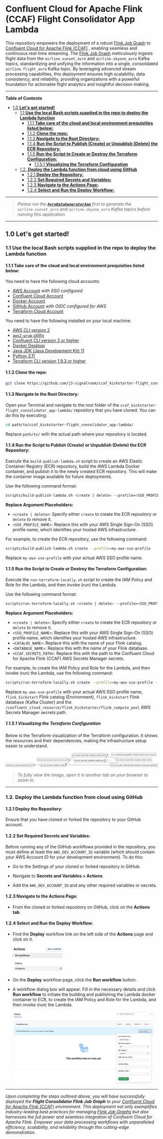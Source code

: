 # Confluent Cloud for Apache Flink (CCAF) Flight Consolidator App Lambda
This repository empowers the deployment of a robust [Flink Job Graph](https://github.com/j3-signalroom/j3-techstack-lexicon/blob/main/apache-flink-glossary.md#jobgraph) to [Confluent Cloud for Apache Flink (CCAF)](https://docs.confluent.io/cloud/current/flink/overview.html) , enabling seamless and continuous real-time streaming. The [Flink Job Graph](https://github.com/j3-signalroom/j3-techstack-lexicon/blob/main/apache-flink-glossary.md#jobgraph) meticulously ingests flight data from the `airline.sunset_avro` and `airline.skyone_avro` Kafka topics, standardizing and unifying the information into a single, consolidated `airline.flight_avro` Kafka topic. By leveraging advanced stream processing capabilities, this deployment ensures high scalability, data consistency, and reliability, providing organizations with a powerful foundation for actionable flight analytics and insightful decision-making.

---

**Table of Contents**

<!-- toc -->
+ [1.0 **Let's get started!**](#10-lets-get-started)
    * [1.1 **Use the local Bash scripts supplied in the repo to deploy the Lambda function**](#11-use-the-local-bash-scripts-supplied-in-the-repo-to-deploy-the-lambda-function)
        - [1.1.1 **Take care of the cloud and local environment prequisities listed below:**](#111-take-care-of-the-cloud-and-local-environment-prequisities-listed-below)
        - [1.1.2 **Clone the repo:**](#112-clone-the-repo)
        - [1.1.3 **Navigate to the Root Directory:**](#113-navigate-to-the-root-directory)
        - [1.1.4 **Run the Script to Publish (Create) or Unpublish (Delete) the ECR Repository:**](#114-run-the-script-to-publish-create-or-unpublish-delete-the-ecr-repository)
        - [1.1.5 **Run the Script to Create or Destroy the Terraform Configuration:**](#115-run-the-script-to-create-or-destroy-the-terraform-configuration)
            * [1.1.5.1 **Visualizing the Terraform Configuration**](#1151-visualizing-the-terraform-configuration)
    * [1.2. **Deploy the Lambda function from cloud using GitHub**](#12-deploy-the-lambda-function-from-cloud-using-github)
        - [1.2.1 **Deploy the Repository:**](#121-deploy-the-repository)
        - [1.2.2 **Set Required Secrets and Variables:**](#122-set-required-secrets-and-variables)
        - [1.2.3 **Navigate to the Actions Page:**](#123-navigate-to-the-actions-page)
        - [1.2.4 **Select and Run the Deploy Workflow:**](#124-select-and-run-the-deploy-workflow)
<!-- tocstop -->

---

> _Please run the [**`AvroDataGeneratorApp`**](https://github.com/j3-signalroom/apache_flink-kickstarter/blob/main/java/README.md) first to generate the `airline.sunset_avro` and `airline.skyone_avro` Kafka topics before running this application._

---

## 1.0 **Let's get started!**

### 1.1 **Use the local Bash scripts supplied in the repo to deploy the Lambda function**

#### 1.1.1 **Take care of the cloud and local environment prequisities listed below:**
You need to have the following cloud accounts:
- [AWS Account](https://signin.aws.amazon.com/) *with SSO configured*
- [Confluent Cloud Account](https://confluent.cloud/)
- [Docker Account](https://docker.com)
- [GitHub Account](https://github.com) *with OIDC configured for AWS*
- [Terraform Cloud Account](https://app.terraform.io/)

You need to have the following installed on your local machine:
- [AWS CLI version 2](https://docs.aws.amazon.com/cli/latest/userguide/getting-started-install.html)
- [`aws2-wrap` utility](https://pypi.org/project/aws2-wrap/#description)
- [Confluent CLI version 3 or higher](https://docs.confluent.io/confluent-cli/4.0/overview.html)
- [Docker Desktop](https://www.docker.com/products/docker-desktop/)
- [Java JDK (Java Development Kit) 11](https://www.oracle.com/java/technologies/javase/jdk11-archive-downloads.html)
- [Python 3.11](https://www.python.org/downloads/release/python-3119/)
- [Terraform CLI version 1.9.3 or higher](https://developer.hashicorp.com/terraform/install)

#### 1.1.2 **Clone the repo:**
```bash
git clone https://github.com/j3-signalroom/ccaf_kickstarter-flight_consolidator_app-lambda.git
```

#### 1.1.3 **Navigate to the Root Directory:**
Open your Terminal and navigate to the root folder of the `ccaf_kickstarter-flight_consolidator_app-lambda/` repository that you have cloned. You can do this by executing:

```bash
cd path/to/ccaf_kickstarter-flight_consolidator_app-lambda/
```

   Replace `path/to/` with the actual path where your repository is located.

#### 1.1.4 **Run the Script to Publish (Create) or Unpublish (Delete) the ECR Repository:**
Execute the `build-publish-lambda.sh` script to create an AWS Elastic Container Registry (ECR) repository, build the AWS Lambda Docker container, and publish it to the newly created ECR repository. This will make the container image available for future deployments.

Use the following command format:

```bash
scripts/build-publish-lambda.sh <create | delete> --profile=<SSO_PROFILE_NAME>
```

**Replace Argument Placeholders:**
   - `<create | delete>`: Specify either `create` to create the ECR repository or `delete` to remove it.
   - `<SSO_PROFILE_NAME>`: Replace this with your AWS Single Sign-On (SSO) profile name, which identifies your hosted AWS infrastructure.

For example, to create the ECR repository, use the following command:
```bash
scripts/build-publish-lambda.sh create --profile=my-aws-sso-profile
```
Replace `my-aws-sso-profile` with your actual AWS SSO profile name.

#### 1.1.5 **Run the Script to Create or Destroy the Terraform Configuration:**
Execute the `run-terraform-locally.sh` script to create the IAM Policy and Role for the Lambda, and then invoke (run) the Lambda.

Use the following command format:

```bash
scripts/run-terraform-locally.sh <create | delete> --profile=<SSO_PROFILE_NAME> --catalog-name=<CATALOG_NAME> --database-name=<DATABASE_NAME> --ccaf-secrets-path=<CCAF_SECRETS_PATH>
```

**Replace Argument Placeholders:**
   - `<create | delete>`: Specify either `create` to create the ECR repository or `delete` to remove it.
   - `<SSO_PROFILE_NAME>`: Replace this with your AWS Single Sign-On (SSO) profile name, which identifies your hosted AWS infrastructure.
   - `<CATALOG_NAME>`: Replace this with the name of your Flink catalog.
   - `<DATABASE_NAME>`: Replace this with the name of your Flink database.
   - `<CCAF_SECRETS_PATH>`: Replace this with the path to the Confluent Cloud for Apache Flink (CCAF) AWS Secrets Manager secrets.

For example, to create the IAM Policy and Role for the Lambda, and then invoke (run) the Lambda, use the following command:
```bash
scripts/run-terraform-locally.sh create --profile=my-aws-sso-profile --catalog-name=flink_kickstarter --database-name=flink_kickstarter --ccaf-secrets-path="/confluent_cloud_resource/flink_kickstarter/flink_compute_pool"
```

Replace `my-aws-sso-profile` with your actual AWS SSO profile name, `flink_kickstart` Flink catalog (Environment), `flink_kickstart` Flink database (Kafka Cluster) and the `/confluent_cloud_resource/flink_kickstarter/flink_compute_pool` AWS Secrets Manager secrets path.

##### 1.1.5.1 **Visualizing the Terraform Configuration**
Below is the Terraform visualization of the Terraform configuration.  It shows the resources and their dependencies, making the infrastructure setup easier to understand.

![Terraform Visulization](.blog/images/terraform-visualization.png)

> _To fully view the image, open it in another tab on your browser to zoom in._

---

### 1.2. **Deploy the Lambda function from cloud using GitHub**

#### 1.2.1 **Deploy the Repository:** 
Ensure that you have cloned or forked the repository to your GitHub account.

#### 1.2.2 **Set Required Secrets and Variables:**
Before running any of the GitHub workflows provided in the repository, you must define at least the `AWS_DEV_ACCOUNT_ID` variable (which should contain your AWS Account ID for your development environment). To do this:

- Go to the Settings of your cloned or forked repository in GitHub.

- Navigate to **Secrets and Variables > Actions**.

- Add the `AWS_DEV_ACCOUNT_ID` and any other required variables or secrets.

#### 1.2.3 **Navigate to the Actions Page:**

- From the cloned or forked repository on GitHub, click on the **Actions tab**.

#### 1.2.4 **Select and Run the Deploy Workflow:**

- Find the **Deploy** workflow link on the left side of the **Actions** page and click on it.

    ![github-actions-workflows-screenshot](.blog/images/github-actions-screenshot.png)

- On the **Deploy** workflow page, click the **Run workflow** button.

- A workflow dialog box will appear. Fill in the necessary details and click **Run workflow** to initiate the building and publishing the Lambda docker container to ECR, to create the IAM Policy and Role for the Lambda, and then invoke (run) the Lambda.

    ![github-deploy-workflow-screenshot](.blog/images/github-run-deploy-workflow-screenshot.png)

---

_Upon completing the steps outlined above, you will have successfully deployed the **Flight Consolidator Flink Job Graph** to your [Confluent Cloud for Apache Flink (CCAF)](https://docs.confluent.io/cloud/current/flink/overview.html) environment. This deployment not only exemplifies industry-leading best practices for managing [Flink Job Graphs](https://github.com/j3-signalroom/j3-techstack-lexicon/blob/main/apache-flink-glossary.md#jobgraph) but also harnesses the full power and seamless integration of Confluent Cloud for Apache Flink. Empower your data processing workflows with unparalleled efficiency, scalability, and reliability through this cutting-edge demonstration._
